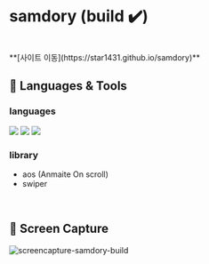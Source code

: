 # samdory (build ✔️)
<br>
**[사이트 이동](https://star1431.github.io/samdory)**

## 📌 Languages & Tools

### languages
<img src="https://img.shields.io/badge/vue.js-4FC08D?style=for-the-badge&logo=vue.js&logoColor=white"> <img src="https://img.shields.io/badge/javascript-F7DF1E?style=for-the-badge&logo=javascript&logoColor=black"> <img src="https://img.shields.io/badge/css-1572B6?style=for-the-badge&logo=css3&logoColor=white">

### library
* aos (Anmaite On scroll)
* swiper


<br>

## 📌 Screen Capture
![screencapture-samdory-build](https://github.com/user-attachments/assets/66ac5cd0-88a5-4525-b823-abfc758e3001)






